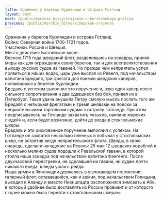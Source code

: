 ```yaml
---
title: Сражение у берегов Курляндии и острова Готланд
layout: post
next: /public/morskie_bitvy/srajenie-u-kerchenskogo-proliva
previous: /public/morskie_bitvy/sinopskoe-srajenie
---
```


Сражение у берегов Курляндии и острова Готланд  
Война: Северная война 1700-1721 годов.  
Участники: Россия и Швеция.  
Место действия: Балтийское море.  
Весною 1715 года шведский флот, разделившись на эскадры, принял меры как для ограждения своих берегов, так и для воспрепятствования выходу русских судов из гаваней. Но прежде чем неприятель успел появиться в наших водах, царь уже выслал из Ревеля, под начальством капитана Бредаля, три фрегата для поимки шведских каперов, появившихся у берегов Курляндии.   
Бредаль с успехом выполнил это поручение и, взяв один капер после сильного сопротивления и два сдавшиеся без боя, привел их в Петербург. Такая удача внушила Петру смелую мысль послать того же Бредаля с четырьмя фрегатами и тремя шнявами на поиски за неприятельскими торговыми судами к острову Готланду. При этом предписывалось на Готланде захватить «языков, наипаче морских людей» и, если будет возможно, дойти до входа в стокгольмские шхеры.   
Бредаль и это рискованное поручение выполнил с успехом. На Готланде он захватил несколько пленных и побывал у стокгольмских шхер, не встретив нигде неприятельского флота. Шведы, в свою очередь, сделали нападение на Ревель: 29 мая 12 шведских кораблей и несколько мелких судов подошли к Ревельской гавани, в которой стояла наша эскадра под начальством капитана Фангенга. После двухчасовой перестрелки, не сделавшей ни гавани, ни судам почти никакого вреда, шведы ушли с рейда.   
Наша армия в Финляндии держалась в угрожающем положении; галерный флот, остававшийся, как и армия, под начальством Голицына, выходил к Аланду и вместо Ниенштадта расположился зимовать в Або, в который удобнее было доставлять из России провиант и от которого скорее можно было перейти к стокгольмским шхерам.   
 